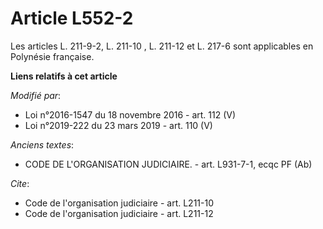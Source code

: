 # Article L552-2

Les articles L. 211-9-2, L. 211-10 , L. 211-12 et L. 217-6 sont applicables en Polynésie française.

**Liens relatifs à cet article**

_Modifié par_:

  - Loi n°2016-1547 du 18 novembre 2016 - art. 112 (V)
  - Loi n°2019-222 du 23 mars 2019 - art. 110 (V)

_Anciens textes_:

  - CODE DE L'ORGANISATION JUDICIAIRE. - art. L931-7-1, ecqc PF (Ab)

_Cite_:

  - Code de l'organisation judiciaire - art. L211-10
  - Code de l'organisation judiciaire - art. L211-12
